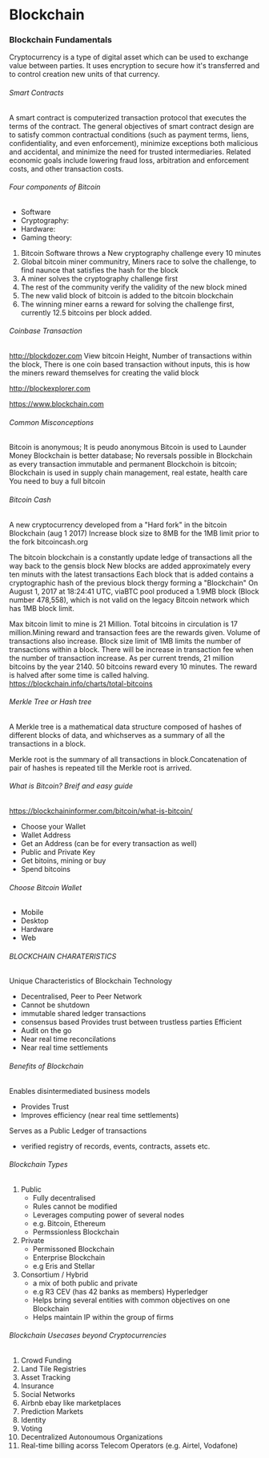 # Blockchain
### Blockchain Fundamentals

Cryptocurrency is a type of digital asset which can be used to exchange value between parties.
It uses encryption to secure how it's transferred and to control creation new units of that currency.

###### Smart Contracts

A smart contract is computerized transaction protocol that executes the terms of the contract.
The general objectives of smart contract design are to satisfy common contractual conditions (such as payment terms, liens, confidentiality, and even enforcement), minimize exceptions both malicious and accidental, and minimize the need for trusted intermediaries. 
Related economic goals include lowering fraud loss, arbitration and enforcement costs, and other transaction costs.

###### Four components of Bitcoin
- Software 
- Cryptography: 
- Hardware: 
- Gaming theory: 

1) Bitcoin Software throws a New cryptography challenge every 10 minutes
2) Global bitcoin miner communitry, Miners race to solve the challenge, to find naunce that satisfies the hash for the block
3) A miner solves the cryptography challenge first
4) The rest of the community verify the validity of the new block mined
5) The new valid block of bitcoin is added to the bitcoin blockchain
6) The winning miner earns a reward for solving the challenge first, currently 12.5 bitcoins per block added.

###### Coinbase Transaction
http://blockdozer.com
View bitcoin Height, Number of transactions within the block,
There is one coin based transaction without inputs, this is how the miners reward themselves for creating the valid block

http://blockexplorer.com

https://www.blockchain.com

###### Common Misconceptions

Bitcoin is anonymous; It is peudo anonymous
Bitcoin is used to Launder Money
Blockchain is better database; No reversals possible in Blockchain as every transaction immutable and permanent
Blockchoin is bitcoin; Blockchain is used in supply chain management, real estate, health care
You need to buy a full bitcoin


###### Bitcoin Cash

 A new cryptocurrency developed from a "Hard fork" in the bitcoin Blockchain (aug 1 2017)
 Increase block size to 8MB for the 1MB limit prior to the fork
 bitcoincash.org

The bitcoin blockchain is a constantly update ledge of transactions all the way back to the gensis block
New blocks are added approximately every ten minuts with the latest transactions
Each block that is added contains a cryptographic hash of the previous block thergy forming a "Blockchain"
On August 1, 2017 at 18:24:41 UTC, viaBTC pool produced a 1.9MB block (Block number 478,558), which is not valid on the legacy Bitcoin network which has 1MB block limit.

Max bitcoin limit to mine is 21 Million. Total bitcoins in circulation is 17 million.Mining reward and transaction fees are the rewards given. Volume of transactions also increase. Block size limit of 1MB limits the number of transactions within a block. There will be increase in transaction fee when the number of transaction increase. As per current trends, 21 million bitcoins by the year 2140. 50 bitcoins reward every 10 minutes. The reward is halved after some time is called halving.
https://blockchain.info/charts/total-bitcoins

###### Merkle Tree or Hash tree

A Merkle tree is a mathematical data structure composed of hashes of different blocks of data, and whichserves as a summary of all the transactions in a block.

Merkle root is the summary of all transactions in block.Concatenation of pair of hashes is repeated till the Merkle root is arrived.


###### What is Bitcoin? Breif and easy guide
https://blockchaininformer.com/bitcoin/what-is-bitcoin/
- Choose your Wallet
- Wallet Address
- Get an Address (can be for every transaction as well)
- Public and Private Key
- Get bitoins, mining or buy
- Spend bitcoins

###### Choose Bitcoin Wallet
- Mobile
- Desktop
- Hardware
- Web


###### BLOCKCHAIN CHARATERISTICS
Unique Characteristics of Blockchain Technology
- Decentralised, Peer to Peer Network
- Cannot be shutdown
- immutable shared ledger transactions
- consensus based
Provides trust between trustless parties
Efficient
- Audit on the go
- Near real time reconcilations
- Near real time  settlements

###### Benefits of Blockchain
Enables disintermediated business models
- Provides Trust
- Improves efficiency (near real time settlements)

Serves as a Public Ledger of transactions
- verified registry of records, events, contracts, assets etc.

###### Blockchain Types
1. Public 
   - Fully decentralised
   - Rules cannot be modified
   - Leverages computing power of several nodes
   - e.g. Bitcoin, Ethereum
   - Permssionless Blockchain
 2. Private
    - Permissoned Blockchain
    - Enterprise Blockchain
    - e.g Eris and Stellar
 3. Consortium / Hybrid
    - a mix of both public and private
    - e.g R3 CEV (has 42 banks as members) Hyperledger
    - Helps bring several entities with common objectives on one Blockchain
    - Helps maintain IP within the group of firms
  
  ###### Blockchain Usecases beyond Cryptocurrencies
  1. Crowd Funding
  2. Land Tile Registries
  3. Asset Tracking
  4. Insurance
  5. Social Networks
  6. Airbnb ebay like marketplaces
  7. Prediction Markets
  8. Identity
  9. Voting
  10. Decentralized Autonoumous Organizations
  11. Real-time billing acorss Telecom Operators (e.g. Airtel, Vodafone)
  
